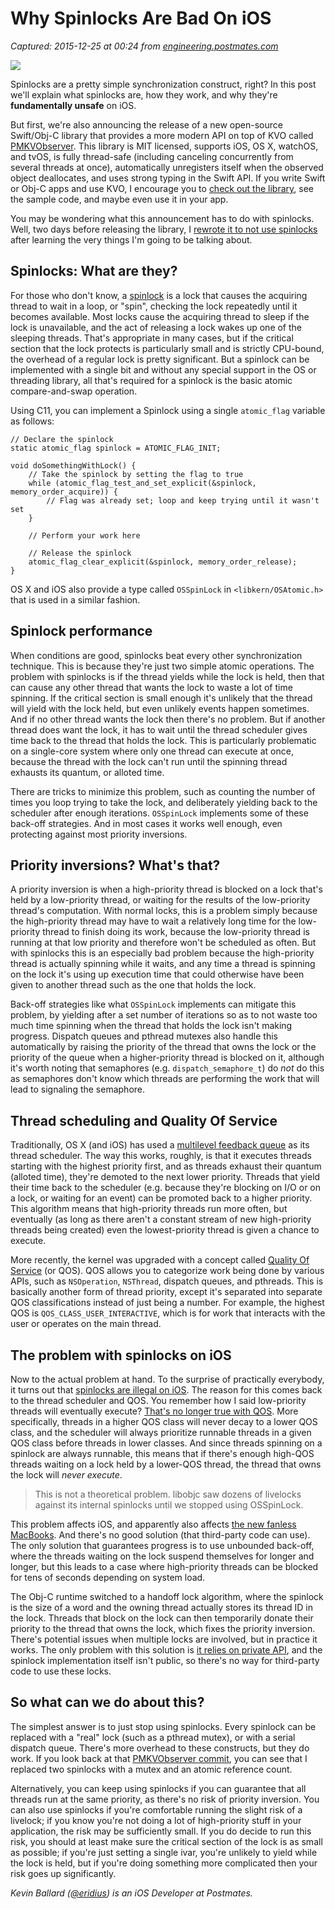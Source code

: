 # Why Spinlocks Are Bad On iOS

_Captured: 2015-12-25 at 00:24 from [engineering.postmates.com](http://engineering.postmates.com/Spinlocks-Considered-Harmful-On-iOS/)_

![](http://engineering.postmates.com/images/blog-header.jpg)

Spinlocks are a pretty simple synchronization construct, right? In this post we'll explain what spinlocks are, how they work, and why they're **fundamentally unsafe** on iOS.

But first, we're also announcing the release of a new open-source Swift/Obj-C library that provides a more modern API on top of KVO called [PMKVObserver](https://github.com/postmates/PMKVObserver). This library is MIT licensed, supports iOS, OS X, watchOS, and tvOS, is fully thread-safe (including canceling concurrently from several threads at once), automatically unregisters itself when the observed object deallocates, and uses strong typing in the Swift API. If you write Swift or Obj-C apps and use KVO, I encourage you to [check out the library](https://github.com/postmates/PMKVObserver), see the sample code, and maybe even use it in your app.

You may be wondering what this announcement has to do with spinlocks. Well, two days before releasing the library, I [rewrote it to not use spinlocks](https://github.com/postmates/PMKVObserver/commit/eb770becf9c5dfb31b91a42924bd90830911c0d4) after learning the very things I'm going to be talking about.

## Spinlocks: What are they?

For those who don't know, a [spinlock](https://en.wikipedia.org/wiki/Spinlock) is a lock that causes the acquiring thread to wait in a loop, or "spin", checking the lock repeatedly until it becomes available. Most locks cause the acquiring thread to sleep if the lock is unavailable, and the act of releasing a lock wakes up one of the sleeping threads. That's appropriate in many cases, but if the critical section that the lock protects is particularly small and is strictly CPU-bound, the overhead of a regular lock is pretty significant. But a spinlock can be implemented with a single bit and without any special support in the OS or threading library, all that's required for a spinlock is the basic atomic compare-and-swap operation.

Using C11, you can implement a Spinlock using a single `atomic_flag` variable as follows:
    
    
    // Declare the spinlock
    static atomic_flag spinlock = ATOMIC_FLAG_INIT;
    
    void doSomethingWithLock() {
        // Take the spinlock by setting the flag to true
        while (atomic_flag_test_and_set_explicit(&spinlock, memory_order_acquire)) {
            // Flag was already set; loop and keep trying until it wasn't set
        }
    
        // Perform your work here
    
        // Release the spinlock
        atomic_flag_clear_explicit(&spinlock, memory_order_release);
    }
    

OS X and iOS also provide a type called `OSSpinLock` in `<libkern/OSAtomic.h>` that is used in a similar fashion.

## Spinlock performance

When conditions are good, spinlocks beat every other synchronization technique. This is because they're just two simple atomic operations. The problem with spinlocks is if the thread yields while the lock is held, then that can cause any other thread that wants the lock to waste a lot of time spinning. If the critical section is small enough it's unlikely that the thread will yield with the lock held, but even unlikely events happen sometimes. And if no other thread wants the lock then there's no problem. But if another thread does want the lock, it has to wait until the thread scheduler gives time back to the thread that holds the lock. This is particularly problematic on a single-core system where only one thread can execute at once, because the thread with the lock can't run until the spinning thread exhausts its quantum, or alloted time.

There are tricks to minimize this problem, such as counting the number of times you loop trying to take the lock, and deliberately yielding back to the scheduler after enough iterations. `OSSpinLock` implements some of these back-off strategies. And in most cases it works well enough, even protecting against most priority inversions.

## Priority inversions? What's that?

A priority inversion is when a high-priority thread is blocked on a lock that's held by a low-priority thread, or waiting for the results of the low-priority thread's computation. With normal locks, this is a problem simply because the high-priority thread may have to wait a relatively long time for the low-priority thread to finish doing its work, because the low-priority thread is running at that low priority and therefore won't be scheduled as often. But with spinlocks this is an especially bad problem because the high-priority thread is actually spinning while it waits, and any time a thread is spinning on the lock it's using up execution time that could otherwise have been given to another thread such as the one that holds the lock.

Back-off strategies like what `OSSpinLock` implements can mitigate this problem, by yielding after a set number of iterations so as to not waste too much time spinning when the thread that holds the lock isn't making progress. Dispatch queues and pthread mutexes also handle this automatically by raising the priority of the thread that owns the lock or the priority of the queue when a higher-priority thread is blocked on it, although it's worth noting that semaphores (e.g. `dispatch_semaphore_t`) do _not_ do this as semaphores don't know which threads are performing the work that will lead to signaling the semaphore.

## Thread scheduling and Quality Of Service

Traditionally, OS X (and iOS) has used a [multilevel feedback queue](https://en.wikipedia.org/wiki/Multilevel_feedback_queue) as its thread scheduler. The way this works, roughly, is that it executes threads starting with the highest priority first, and as threads exhaust their quantum (alloted time), they're demoted to the next lower priority. Threads that yield their time back to the scheduler (e.g. because they're blocking on I/O or on a lock, or waiting for an event) can be promoted back to a higher priority. This algorithm means that high-priority threads run more often, but eventually (as long as there aren't a constant stream of new high-priority threads being created) even the lowest-priority thread is given a chance to execute.

More recently, the kernel was upgraded with a concept called [Quality Of Service](https://developer.apple.com/library/ios/documentation/Performance/Conceptual/EnergyGuide-iOS/PrioritizeWorkWithQoS.html) (or QOS). QOS allows you to categorize work being done by various APIs, such as `NSOperation`, `NSThread`, dispatch queues, and pthreads. This is basically another form of thread priority, except it's separated into separate QOS classifications instead of just being a number. For example, the highest QOS is `QOS_CLASS_USER_INTERACTIVE`, which is for work that interacts with the user or operates on the main thread.

## The problem with spinlocks on iOS

Now to the actual problem at hand. To the surprise of practically everybody, it turns out that [spinlocks are illegal on iOS](https://lists.swift.org/pipermail/swift-dev/Week-of-Mon-20151214/000321.html). The reason for this comes back to the thread scheduler and QOS. You remember how I said low-priority threads will eventually execute? [That's no longer true with QOS](https://lists.swift.org/pipermail/swift-dev/Week-of-Mon-20151214/000372.html). More specifically, threads in a higher QOS class will never decay to a lower QOS class, and the scheduler will always prioritize runnable threads in a given QOS class before threads in lower classes. And since threads spinning on a spinlock are always runnable, this means that if there's enough high-QOS threads waiting on a lock held by a lower-QOS thread, the thread that owns the lock will _never execute_.

> This is not a theoretical problem. libobjc saw dozens of livelocks against its internal spinlocks until we stopped using OSSpinLock. 

This problem affects iOS, and apparently also affects [the new fanless MacBooks](https://twitter.com/Catfish_Man/status/676851988596809728). And there's no good solution (that third-party code can use). The only solution that guarantees progress is to use unbounded back-off, where the threads waiting on the lock suspend themselves for longer and longer, but this leads to a case where high-priority threads can be blocked for tens of seconds depending on system load.

The Obj-C runtime switched to a handoff lock algorithm, where the spinlock is the size of a word and the owning thread actually stores its thread ID in the lock. Threads that block on the lock can then temporarily donate their priority to the thread that owns the lock, which fixes the priority inversion. There's potential issues when multiple locks are involved, but in practice it works. The only problem with this solution is [it relies on private API](https://lists.swift.org/pipermail/swift-dev/Week-of-Mon-20151214/000389.html), and the spinlock implementation itself isn't public, so there's no way for third-party code to use these locks.

## So what can we do about this?

The simplest answer is to just stop using spinlocks. Every spinlock can be replaced with a "real" lock (such as a pthread mutex), or with a serial dispatch queue. There's more overhead to these constructs, but they do work. If you look back at that [PMKVObserver commit](https://github.com/postmates/PMKVObserver/commit/eb770becf9c5dfb31b91a42924bd90830911c0d4), you can see that I replaced two spinlocks with a mutex and an atomic reference count.

Alternatively, you can keep using spinlocks if you can guarantee that all threads run at the same priority, as there's no risk of priority inversion. You can also use spinlocks if you're comfortable running the slight risk of a livelock; if you know you're not doing a lot of high-priority stuff in your application, the risk may be sufficiently small. If you do decide to run this risk, you should at least make sure the critical section of the lock is as small as possible; if you're just setting a single ivar, you're unlikely to yield while the lock is held, but if you're doing something more complicated then your risk goes up significantly.

_Kevin Ballard ([@eridius](https://twitter.com/eridius)) is an iOS Developer at Postmates._
